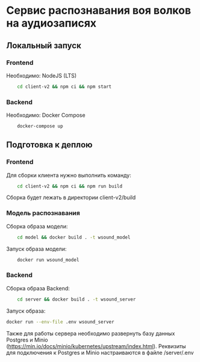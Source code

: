 # Сервис распознавания воя волков на аудиозаписях

## Локальный запуск

### Frontend
Необходимо: NodeJS (LTS)
```bash
    cd client-v2 && npm ci && npm start
```

### Backend 
Необходимо: Docker Compose
```bash
    docker-compose up
```

## Подготовка к деплою

### Frontend
Для сборки клиента нужно выполнить команду:
```bash
    cd client-v2 && npm ci && npm run build
```
Сборка будет лежать в директории client-v2/build

### Модель распознавания

Сборка образа модели:
```bash
    cd model && docker build . -t wsound_model
```

Запуск образа модели:
```bash
    docker run wsound_model
```

### Backend

Сборка образа Backend:
```bash
    cd server && docker build . -t wsound_server
```

Запуск образа:
```bash
docker run --env-file .env wsound_server
```

Также для работы сервера необходимо развернуть базу данных Postgres и Minio (https://min.io/docs/minio/kubernetes/upstream/index.html).
Реквизиты для подключения к Postgres и Minio настраиваются в файле /server/.env
